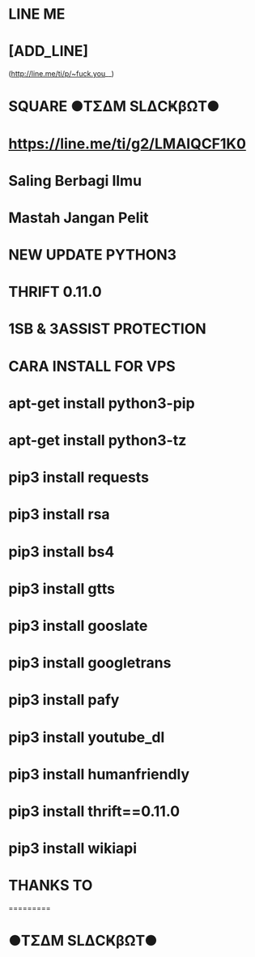 # LINE ME
# [ADD_LINE]
(http://line.me/ti/p/~fuck.you__)

# SQUARE ●TΣΔM SLΔCҜβΩT●
# https://line.me/ti/g2/LMAIQCF1K0
# Saling Berbagi Ilmu
# Mastah Jangan Pelit


# NEW UPDATE PYTHON3
# THRIFT 0.11.0
# 1SB & 3ASSIST PROTECTION
# CARA INSTALL FOR VPS

# apt-get install python3-pip
# apt-get install python3-tz
# pip3 install requests
# pip3 install rsa 
# pip3 install bs4 
# pip3 install gtts 
# pip3 install gooslate
# pip3 install googletrans 
# pip3 install pafy 
# pip3 install youtube_dl 
# pip3 install humanfriendly
# pip3 install thrift==0.11.0
# pip3 install wikiapi

# THANKS TO
=========
# ●TΣΔM SLΔCҜβΩT●
